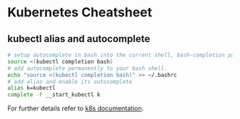 # Kubernetes Cheatsheet

## kubectl alias and autocomplete
```bash
# setup autocomplete in bash into the current shell, bash-completion package should be installed first.
source <(kubectl completion bash)
# add autocomplete permanently to your bash shell.
echo "source <(kubectl completion bash)" >> ~/.bashrc
# add alias and enable its autocomplete
alias k=kubectl
complete -F __start_kubectl k
```
For further details refer to [k8s documentation](https://kubernetes.io/docs/tasks/tools/included/).
